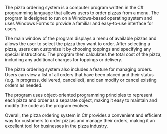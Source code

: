 The pizza ordering system is a computer program written in the C# programming language that allows users to order pizzas from a menu. The program is designed to run on a Windows-based operating system and uses Windows Forms to provide a familiar and easy-to-use interface for users.

The main window of the program displays a menu of available pizzas and allows the user to select the pizza they want to order. After selecting a pizza, users can customize it by choosing toppings and specifying any special instructions. The program then calculates the total cost of the pizza, including any additional charges for toppings or delivery.

The pizza ordering system also includes a feature for managing orders. Users can view a list of all orders that have been placed and their status (e.g. in progress, delivered, cancelled), and can modify or cancel existing orders as needed.

The program uses object-oriented programming principles to represent each pizza and order as a separate object, making it easy to maintain and modify the code as the program evolves.

Overall, the pizza ordering system in C# provides a convenient and efficient way for customers to order pizzas and manage their orders, making it an excellent tool for businesses in the pizza industry.

